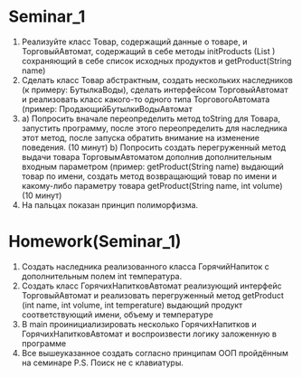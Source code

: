 # Seminar_1
1. Реализуйте класс Товар, содержащий данные о товаре, и ТорговыйАвтомат,
содержащий в себе методы initProducts (List <Product>) сохраняющий в себе
список исходных продуктов и getProduct(String name)
2. Сделать класс Товар абстрактным, создать нескольких наследников 
(к примеру: БутылкаВоды), сделать интерфейсом ТорговыйАвтомат и 
реализовать класс какого-то одного типа ТорговогоАвтомата (пример: ПродающийБутылкиВодыАвтомат
3. a) Попросить вначале переопределить метод toString для Товара, запустить программу, 
после этого переопределить для наследника этот метод, после запуска обратить внимание на изменение поведения. (10 минут)
b) Попросить создать перегруженный метод выдачи товара ТорговымАвтоматом дополнив дополнительным входным параметром 
(пример: getProduct(String name) выдающий товар по имени, создать метод возвращающий товар по имени и какому-либо параметру 
товара getProduct(String name, int volume) (10 минут)
4. На пальцах показан принцип полиморфизма.

# Homework(Seminar_1)
1. Создать наследника реализованного класса ГорячийНапиток с дополнительным полем int температура.
2. Создать класс ГорячихНапитковАвтомат реализующий интерфейс ТорговыйАвтомат и реализовать перегруженный метод getProduct
(int name, int volume, int temperature) выдающий продукт соответствующий имени, объему и температуре
3. В main проинициализировать несколько ГорячихНапитков и ГорячихНапитковАвтомат и воспроизвести логику заложенную в программе
4. Все вышеуказанное создать согласно принципам ООП пройдённым на семинаре
P.S. Поиск не с клавиатуры.


